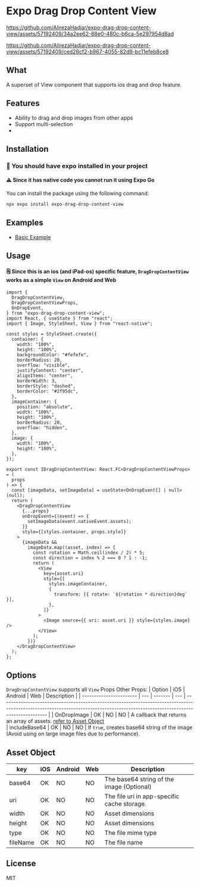 # Expo Drag Drop Content View

https://github.com/AlirezaHadjar/expo-drag-drop-content-view/assets/57192409/34a2ee62-88e0-480c-b6ca-5e297954d8ad

https://github.com/AlirezaHadjar/expo-drag-drop-content-view/assets/57192409/ced26cf2-b967-4055-82d9-bc11efeb8ce8

## What

A superset of View component that supports ios drag and drop feature.

## Features

- Ability to drag and drop images from other apps
- Support multi-selection
- 

## Installation

### 🔔 You should have expo installed in your project

#### ⚠️ Since it has native code you cannot run it using Expo Go

You can install the package using the following command:

```sh
npx expo install expo-drag-drop-content-view
```

## Examples

- [Basic Example](./example/App.tsx)

## Usage
#### 🗒️ Since this is an ios (and iPad-os) specific feature, `DragDropContentView` works as a simple `View` on Android and Web

```tsx
import {
  DragDropContentView,
  DragDropContentViewProps,
  OnDropEvent,
} from "expo-drag-drop-content-view";
import React, { useState } from "react";
import { Image, StyleSheet, View } from "react-native";

const styles = StyleSheet.create({
  container: {
    width: "100%",
    height: "100%",
    backgroundColor: "#fefefe",
    borderRadius: 20,
    overflow: "visible",
    justifyContent: "center",
    alignItems: "center",
    borderWidth: 3,
    borderStyle: "dashed",
    borderColor: "#2f95dc",
  },
  imageContainer: {
    position: "absolute",
    width: "100%",
    height: "100%",
    borderRadius: 20,
    overflow: "hidden",
  },
  image: {
    width: "100%",
    height: "100%",
  },
});

export const IDragDropContentView: React.FC<DragDropContentViewProps> = (
  props
) => {
  const [imageData, setImageData] = useState<OnDropEvent[] | null>(null);
  return (
    <DragDropContentView
      {...props}
      onDropEvent={(event) => {
        setImageData(event.nativeEvent.assets);
      }}
      style={[styles.container, props.style]}
    >
      {imageData &&
        imageData.map((asset, index) => {
          const rotation = Math.ceil(index / 2) * 5;
          const direction = index % 2 === 0 ? 1 : -1;
          return (
            <View
              key={asset.uri}
              style={[
                styles.imageContainer,
                {
                  transform: [{ rotate: `${rotation * direction}deg` }],
                },
              ]}
            >
              <Image source={{ uri: asset.uri }} style={styles.image} />
            </View>
          );
        })}
    </DragDropContentView>
  );
};
```

## Options
`DragDropContentView` supports all `View` Props
Other Props:
| Option                  | iOS | Android | Web | Description                                                                                                                                                                     |
| ----------------------- | --- | ------- | --- | ------------------------------------------------------------------------------------------------------------------------------------------------------------------------------- |
| OnDropImage               | OK  | NO      | NO  | A callback that returns an array of assets. [refer to Asset Object](#Asset-Object)                                       
| includeBase64           | OK  | NO      | NO  | If `true`, creates base64 string of the image (Avoid using on large image files due to performance).                                                        

## Asset Object

| key       | iOS | Android | Web | Description                                                                                                                                                                                                                                                                    |
| --------- | --- | ------- | --- | ------------------------------------------------------------------------------------------------------------------------------------------------------------------------------------------------------------------------------------------------------------------------------ |
| base64    | OK  | NO      | NO  | The base64 string of the image (Optional)                             
| uri       | OK  | NO      | NO  | The file uri in app-specific cache storage.                      |
| width     | OK  | NO      | NO  | Asset dimensions                                                                                                                                                                                                                                                               |
| height    | OK  | NO      | NO  | Asset dimensions                                                                                                                                                                                                                                                               |
| type      | OK  | NO      | NO  | The file mime type                                                                                                                                                                                                                                                             |
| fileName  | OK  | NO      | NO  | The file name                                                              


## License

MIT
